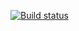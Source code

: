 [![Build status](https://ci.appveyor.com/api/projects/status/54utk22ehd6nmdjx?svg=true)](https://ci.appveyor.com/project/rabmail/2-4-bdd)
